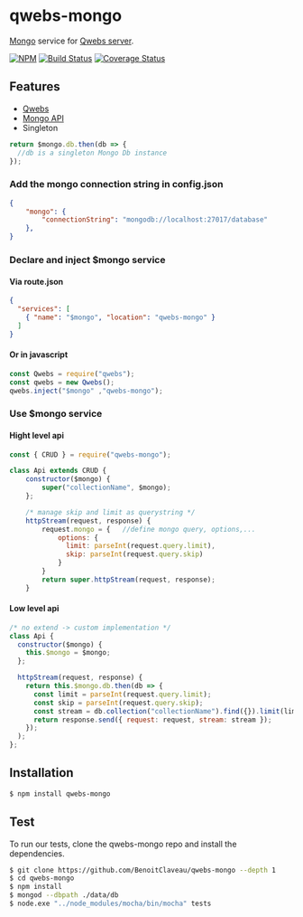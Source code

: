 # qwebs-mongo
[Mongo](https://www.npmjs.com/package/mongodb) service for [Qwebs server](https://www.npmjs.com/package/qwebs).

 [![NPM][npm-image]][npm-url]
 [![Build Status][travis-image]][travis-url]
 [![Coverage Status][coveralls-image]][coveralls-url]

## Features

  * [Qwebs](https://www.npmjs.com/package/qwebs)
  * [Mongo API](http://mongodb.github.io/node-mongodb-native/2.2/api/)
  * Singleton

```js
return $mongo.db.then(db => {
  //db is a singleton Mongo Db instance
});
```

### Add the mongo connection string in config.json

```json
{
	"mongo": {
        "connectionString": "mongodb://localhost:27017/database"
    },
}
```

### Declare and inject $mongo service

#### Via route.json
```routes.json
{
  "services": [
    { "name": "$mongo", "location": "qwebs-mongo" }
  ]
}
```

#### Or in javascript
```js
const Qwebs = require("qwebs");
const qwebs = new Qwebs();
qwebs.inject("$mongo" ,"qwebs-mongo");
```

### Use $mongo service

#### Hight level api

```js
const { CRUD } = require("qwebs-mongo");

class Api extends CRUD {
    constructor($mongo) {
        super("collectionName", $mongo);
    };

    /* manage skip and limit as querystring */
    httpStream(request, response) {
        request.mongo = {   //define mongo query, options,...
            options: {
              limit: parseInt(request.query.limit),
              skip: parseInt(request.query.skip)
            }
        }
        return super.httpStream(request, response);
    }
```

#### Low level api

```js
/* no extend -> custom implementation */
class Api {
  constructor($mongo) {
    this.$mongo = $mongo;
  };

  httpStream(request, response) {
    return this.$mongo.db.then(db => {
      const limit = parseInt(request.query.limit);
      const skip = parseInt(request.query.skip);
      const stream = db.collection("collectionName").find({}).limit(limit).skip(skip).stream();
      return response.send({ request: request, stream: stream });
    });
  );
};
```

## Installation

```bash
$ npm install qwebs-mongo
```

## Test

To run our tests, clone the qwebs-mongo repo and install the dependencies.

```bash
$ git clone https://github.com/BenoitClaveau/qwebs-mongo --depth 1
$ cd qwebs-mongo
$ npm install
$ mongod --dbpath ./data/db
$ node.exe "../node_modules/mocha/bin/mocha" tests
```

[npm-image]: https://img.shields.io/npm/v/qwebs-mongo.svg
[npm-url]: https://npmjs.org/package/qwebs-mongo
[travis-image]: https://travis-ci.org/BenoitClaveau/qwebs-mongo.svg?branch=master
[travis-url]: https://travis-ci.org/BenoitClaveau/qwebs-mongo
[coveralls-image]: https://coveralls.io/repos/BenoitClaveau/qwebs-mongo/badge.svg?branch=master&service=github
[coveralls-url]: https://coveralls.io/github/BenoitClaveau/qwebs-mongo?branch=master
